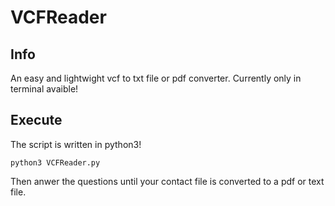# VCFReader

## Info
An easy and lightwight vcf to txt file or pdf converter. Currently only in terminal avaible!

## Execute
The script is written in python3!

``` python3 VCFReader.py ```

Then anwer the questions until your contact file is converted to a pdf or text file.